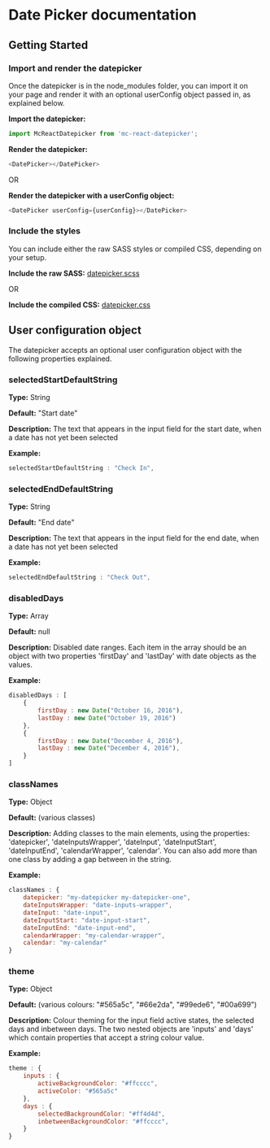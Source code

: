 # Date Picker documentation

## Getting Started

[mc-datepicker-screenshot]: https://github.com/matine/mc-react-datepicker/blob/master/screenshot.png

### Import and render the datepicker

Once the datepicker is in the node_modules folder, you can import it on your page and render it with an optional userConfig object passed in, as explained below.

**Import the datepicker:**
```javascript
import McReactDatepicker from 'mc-react-datepicker';
```

**Render the datepicker:**
```javascript
<DatePicker></DatePicker>
```

OR

**Render the datepicker with a userConfig object:**
```javascript
<DatePicker userConfig={userConfig}></DatePicker>
```


### Include the styles

You can include either the raw SASS styles or compiled CSS, depending on your setup.

**Include the raw SASS:**
[datepicker.scss](https://github.com/matine/mc-react-datepicker/blob/master/dist/assets/styles/components/datepicker.scss)

OR

**Include the compiled CSS:**
[datepicker.css](https://github.com/matine/mc-react-datepicker/blob/master/dist/assets/styles/components/datepicker.css)


## User configuration object

The datepicker accepts an optional user configuration object with the following properties explained.

### selectedStartDefaultString

**Type:** String

**Default:** "Start date"

**Description:**
The text that appears in the input field for the start date, when a date has not yet been selected

**Example:**
```javascript
selectedStartDefaultString : "Check In",
```


### selectedEndDefaultString

**Type:** String

**Default:** "End date"

**Description:**
The text that appears in the input field for the end date, when a date has not yet been selected

**Example:**
```javascript
selectedEndDefaultString : "Check Out",
```


### disabledDays

**Type:** Array

**Default:** null

**Description:**
Disabled date ranges. Each item in the array should be an object with two properties 'firstDay' and 'lastDay' with date objects as the values.

**Example:**
```javascript
disabledDays : [
    {
        firstDay : new Date("October 16, 2016"),
        lastDay : new Date("October 19, 2016")
    },
    {
        firstDay : new Date("December 4, 2016"),
        lastDay : new Date("December 4, 2016"),
    }
]
```


### classNames

**Type:** Object

**Default:** (various classes)

**Description:**
Adding classes to the main elements, using the properties: 'datepicker', 'dateInputsWrapper', 'dateInput', 'dateInputStart', 'dateInputEnd', 'calendarWrapper', 'calendar'.
You can also add more than one class by adding a gap between in the string.

**Example:**
```javascript
classNames : {
    datepicker: "my-datepicker my-datepicker-one",
    dateInputsWrapper: "date-inputs-wrapper",
    dateInput: "date-input",
    dateInputStart: "date-input-start",
    dateInputEnd: "date-input-end",
    calendarWrapper: "my-calendar-wrapper",
    calendar: "my-calendar"
}
```


### theme

**Type:** Object

**Default:** (various colours: "#565a5c", "#66e2da", "#99ede6", "#00a699")

**Description:**
Colour theming for the input field active states, the selected days and inbetween days.
The two nested objects are 'inputs' and 'days' which contain properties that accept a string colour value.

**Example:**
```javascript
theme : {
    inputs : {
        activeBackgroundColor: "#ffcccc",
        activeColor: "#565a5c"
    },
    days : {
        selectedBackgroundColor: "#ff4d4d",
        inbetweenBackgroundColor: "#ffcccc",
    }
}
```



